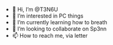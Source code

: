 - 👋 Hi, I’m @T3N6U
- 👀 I’m interested in PC things
- 🌱 I’m currently learning how to breath
- 💞️ I’m looking to collaborate on Sp3nn
- 📫 How to reach me, via letter

<!---
T3N6U/T3N6U is a ✨ special ✨ repository because its `README.md` (this file) appears on your GitHub profile.
You can click the Preview link to take a look at your changes.
--->
